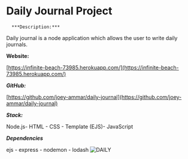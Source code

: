 # Daily Journal Project

      ***Description:***

Daily journal is a node application which allows the user to write daily journals.

**Website:**

[https://infinite-beach-73985.herokuapp.com/](https://infinite-beach-73985.herokuapp.com/)

***GitHub:***

[https://github.com/joey-ammar/daily-journal](https://github.com/joey-ammar/daily-journal)

***Stack:***

Node.js-  HTML - CSS - Template (EJS)- JavaScript

***Dependencies*** 

ejs - express - nodemon - lodash
![DAILY](https://user-images.githubusercontent.com/66380080/123960518-a8d57e00-d9af-11eb-9dd9-ae4487be64fa.png)
